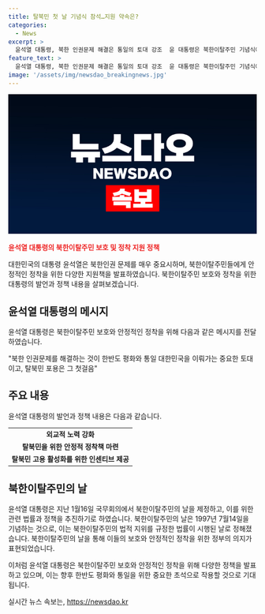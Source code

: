 ```yaml
---
title: 탈북민 첫 날 기념식 참석…지원 약속은?
categories:
  - News
excerpt: >
  윤석열 대통령, 북한 인권문제 해결은 통일의 토대 강조  윤 대통령은 북한이탈주민 기념식에서 외교적으로 강제 북송을 막고, 탈북민의 안정적인 정착을 위한 인센티브를 약속했다. 또한 북한 인권 문제 해결은 통일과 연결된 중요한 과제라며, 북한이탈주민의 적극적인 포용을 강조했다. 정부는 탈북민을 채용하고, 고용 상황을 개선하기 위해 지원책을 마련할 계획이며, 북한이탈주민의 보호와 정착을 위한 법률도 강화할 예정이다.
feature_text: >
  윤석열 대통령, 북한 인권문제 해결은 통일의 토대 강조  윤 대통령은 북한이탈주민 기념식에서 외교적으로 강제 북송을 막고, 탈북민의 안정적인 정착을 위한 인센티브를 약속했다. 또한 북한 인권 문제 해결은 통일과 연결된 중요한 과제라며, 북한이탈주민의 적극적인 포용을 강조했다. 정부는 탈북민을 채용하고, 고용 상황을 개선하기 위해 지원책을 마련할 계획이며, 북한이탈주민의 보호와 정착을 위한 법률도 강화할 예정이다.
image: '/assets/img/newsdao_breakingnews.jpg'
---
```


<p><img src="/assets/img/newsdao_breakingnews.jpg" alt="pcversion 속보" /></p>

<p><b><span style="color: #ee2323;">윤석열 대통령의 북한이탈주민 보호 및 정착 지원 정책</span></b></p>

<p>대한민국의 대통령 윤석열은 북한인권 문제를 매우 중요시하며, 북한이탈주민들에게 안정적인 정착을 위한 다양한 지원책을 발표하였습니다. 북한이탈주민 보호와 정착을 위한 대통령의 발언과 정책 내용을 살펴보겠습니다.</p>

<h2 data-ke-size="size26">윤석열 대통령의 메시지</h2>

<p>윤석열 대통령은 북한이탈주민 보호와 안정적인 정착을 위해 다음과 같은 메시지를 전달하였습니다.</p>

<p data-ke-size="size16">"북한 인권문제를 해결하는 것이 한반도 평화와 통일 대한민국을 이뤄가는 중요한 토대이고, 탈북민 포용은 그 첫걸음"</p>

<h2 data-ke-size="size26">주요 내용</h2>

<p>윤석열 대통령의 발언과 정책 내용은 다음과 같습니다.</p>

<table>
    <tr>
        <td style="text-align: center; height: 17px;"><b>외교적 노력 강화</b></td>
    </tr>
    <tr>
        <td style="text-align: center; height: 17px;"><b>탈북민을 위한 안정적 정착책 마련</b></td>
    </tr>
    <tr>
        <td style="text-align: center; height: 17px;"><b>탈북민 고용 활성화를 위한 인센티브 제공</b></td>
    </tr>
</table>

<h2 data-ke-size="size26">북한이탈주민의 날</h2>

<p>윤석열 대통령은 지난 1월16일 국무회의에서 북한이탈주민의 날을 제정하고, 이를 위한 관련 법률과 정책을 추진하기로 하였습니다. 북한이탈주민의 날은 1997년 7월14일을 기념하는 것으로, 이는 북한이탈주민의 법적 지위를 규정한 법률이 시행된 날로 정해졌습니다. 북한이탈주민의 날을 통해 이들의 보호와 안정적인 정착을 위한 정부의 의지가 표현되었습니다.</p>

<p>이처럼 윤석열 대통령은 북한이탈주민 보호와 안정적인 정착을 위해 다양한 정책을 발표하고 있으며, 이는 향후 한반도 평화와 통일을 위한 중요한 초석으로 작용할 것으로 기대됩니다.</p>
실시간 뉴스 속보는, <a href="https://newsdao.kr" rel="dofollow">https://newsdao.kr</a>



